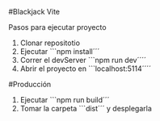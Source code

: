 #Blackjack Vite

Pasos para ejecutar proyecto

1. Clonar repositotio
2. Ejecutar ```npm install´´´
3. Correr el devServer ```npm run dev´´´´
4. Abrir el proyecto en ```localhost:5114´´´´

#Producción

1. Ejecutar ```npm run build´´´
2. Tomar la carpeta ```dist´´´ y desplegarla
